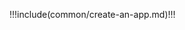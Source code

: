 <IntegrationDetailCard :title="`Create the Application in Approw`">

!!!include(common/create-an-app.md)!!!

<!-- In order to connect your users and the third-party IdP, you need to register an application in {{$localeConfig.brandName}}. Go to [**Approw console**](https://console.approw.com) > **Application** and click "**create an application**". -->

<!-- ![](~@imagesEnUs/integration/ali-cloud/1-4.jpg) -->

<!-- Configure the **Application Name**, **Authentication URL** and **Callback URL** and then click "**Create**". -->

<!-- ![](~@imagesEnUs/integration/ali-cloud/1-5.jpg) -->

</IntegrationDetailCard>
